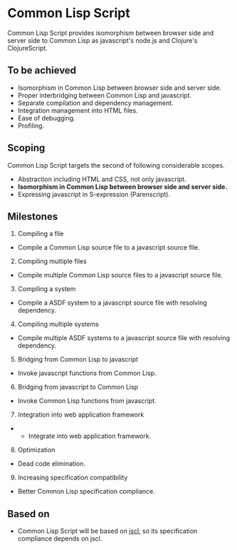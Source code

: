 # Common Lisp Script

Common Lisp Script provides isomorphism between browser side and server side to Common Lisp as javascript's node.js and Clojure's ClojureScript.

## To be achieved

- Isomorphism in Common Lisp between browser side and server side.
- Proper interbridging between Common Lisp and javascript.
- Separate compilation and dependency management.
- Integration management into HTML files.
- Ease of debugging.
- Profiling.

## Scoping

Common Lisp Script targets the second of following considerable scopes.

- Abstraction including HTML and CSS, not only javascript.
- **Isomorphism in Common Lisp between browser side and server side.**
- Expressing javascript in S-expression (Parenscript).

## Milestones

1. Compiling a file
  - Compile a Common Lisp source file to a javascript source file.

2. Compiling multiple files
  - Compile multiple Common Lisp source files to a javascript source file.

3. Compiling a system
  - Compile a ASDF system to a javascript source file with resolving dependency.

4. Compiling multiple systems
  - Compile multiple ASDF systems to a javascript source file with resolving dependency.

5. Bridging from Common Lisp to javascript
  - Invoke javascript functions from Common Lisp.

6. Bridging from javascript to Common Lisp
  - Invoke Common Lisp functions from javascript.

7. Integration into web application framework
 -  - Integrate into web application framework.

8. Optimization
 - Dead code elimination.

9. Increasing specification compatibility
 - Better Common Lisp specification compliance.

## Based on

- Common Lisp Script will be based on [jscl](https://github.com/davazp/jscl), so its specification compliance depends on jscl.
